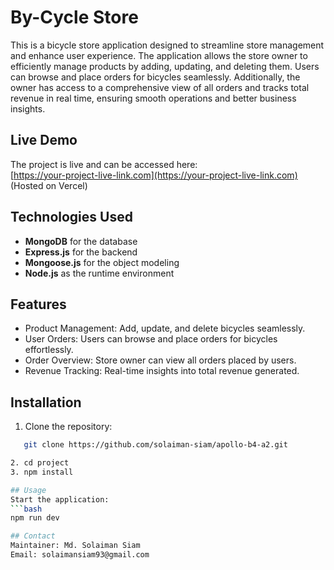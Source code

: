 # By-Cycle Store
This is a bicycle store application designed to streamline store management and enhance user experience. The application allows the store owner to efficiently manage products by adding, updating, and deleting them. Users can browse and place orders for bicycles seamlessly. Additionally, the owner has access to a comprehensive view of all orders and tracks total revenue in real time, ensuring smooth operations and better business insights.

## Live Demo
The project is live and can be accessed here:  
[https://your-project-live-link.com](https://your-project-live-link.com) (Hosted on Vercel)

## Technologies Used
- **MongoDB** for the database  
- **Express.js** for the backend  
- **Mongoose.js** for the object modeling  
- **Node.js** as the runtime environment

## Features
- Product Management: Add, update, and delete bicycles seamlessly.
- User Orders: Users can browse and place orders for bicycles effortlessly.
- Order Overview: Store owner can view all orders placed by users.
- Revenue Tracking: Real-time insights into total revenue generated.



## Installation
1. Clone the repository:  

```bash
   git clone https://github.com/solaiman-siam/apollo-b4-a2.git

2. cd project
3. npm install

## Usage
Start the application:
```bash
npm run dev

## Contact
Maintainer: Md. Solaiman Siam  
Email: solaimansiam93@gmail.com  